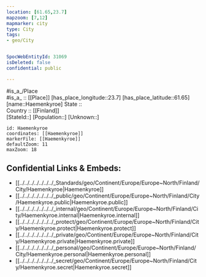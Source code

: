 ```yaml
---
location: [61.65,23.7] 
mapzoom: [7,12] 
mapmarker: city 
type: City
tags:
- geo/City


SpocWebEntityId: 31069
isDeleted: false
confidential: public

---
```

#is_a_/Place  
#is_a_ :: [[Place]] 
[has_place_longitude::23.7] 
[has_place_latitude::61.65] 
[name::Haemenkyroe] 
State ::  
Country :: [[Finland]]  
[StateId::] 
[Population::] 
[Unknown::] 


```leaflet
id: Haemenkyroe
coordinates: [[Haemenkyroe]] 
markerFile: [[Haemenkyroe]] 
defaultZoom: 11 
maxZoom: 18
```


## Confidential Links & Embeds: 
- [[../../../../../../../_Standards/geo/Continent/Europe/Europe~North/Finland/City/Haemenkyroe|Haemenkyroe]] 
- [[../../../../../../../_public/geo/Continent/Europe/Europe~North/Finland/City/Haemenkyroe.public|Haemenkyroe.public]] 
- [[../../../../../../../_internal/geo/Continent/Europe/Europe~North/Finland/City/Haemenkyroe.internal|Haemenkyroe.internal]] 
- [[../../../../../../../_protect/geo/Continent/Europe/Europe~North/Finland/City/Haemenkyroe.protect|Haemenkyroe.protect]] 
- [[../../../../../../../_private/geo/Continent/Europe/Europe~North/Finland/City/Haemenkyroe.private|Haemenkyroe.private]] 
- [[../../../../../../../_personal/geo/Continent/Europe/Europe~North/Finland/City/Haemenkyroe.personal|Haemenkyroe.personal]] 
- [[../../../../../../../_secret/geo/Continent/Europe/Europe~North/Finland/City/Haemenkyroe.secret|Haemenkyroe.secret]] 
